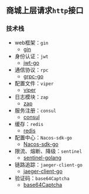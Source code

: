 ## 商城上层请求`http`接口

### 技术栈
- web框架：`gin`
    - [gin](https://github.com/gin-gonic/gin)
- 身份认证：`jwt`
    - [jwt-go](https://github.com/dgrijalva/jwt-go)
- 通信协议：`rpc`
    - [grpc-go](https://github.com/grpc/grpc-go)
- 配置文件：`viper`
    - [viper](https://github.com/spf13/viper)
- 日志模块：`zap`
    - [zap](https://github.com/uber-go/zap)
- 服务注册：`consul`
    - [consul](https://github.com/hashicorp/consul/tree/main/api)
- 缓存：`redis`
    - [redis](https://github.com/go-redis/redis)
- 配置中心：`Nacos-sdk-go`
    - [Nacos-sdk-go](https://github.com/nacos-group/nacos-sdk-go)
- 限流、熔断、降级：`sentinel`
    - [sentinel-golang](https://github.com/alibaba/sentinel-golang)
- 链路追踪：`jaeger-client-go`
    - [jaeger-client-go](https://github.com/jaegertracing/jaeger-client-go)
- 验证码：`base64Captcha`
    - [base64Captcha](https://github.com/mojocn/base64Captcha)